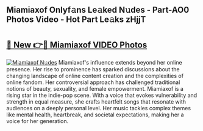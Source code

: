 ## Miamiaxof Onlyf𝚊ns Le𝚊ked N𝚞des - Part-AO0 Photos Video - Hot Part Le𝚊ks zHjjT

# <h2><a href="http://ac38739.deff.icu/?id=Miamiaxof">🔗 New 👉🔴 Miamiaxof VIDEO Photos</a></h2>

[![Miamiaxof N𝚞des](https://i.imgur.com/rIISA9y.gif)](http://ac38739.deff.icu/?id=Miamiaxof)
Miamiaxof's influence extends beyond her online presence. Her rise to prominence has sparked discussions about the changing landscape of online content creation and the complexities of online fandom. Her controversial approach has challenged traditional notions of beauty, sexuality, and female empowerment. Miamiaxof is a rising star in the indie-pop scene. With a voice that evokes vulnerability and strength in equal measure, she crafts heartfelt songs that resonate with audiences on a deeply personal level. Her music tackles complex themes like mental health, heartbreak, and societal expectations, making her a voice for her generation.

